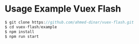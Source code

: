 # Usage Example Vuex Flash

```javascript
$ git clone https://github.com/ahmed-dinar/vuex-flash.git
$ cd vuex-flash/example
$ npm install
$ npm run start
```

